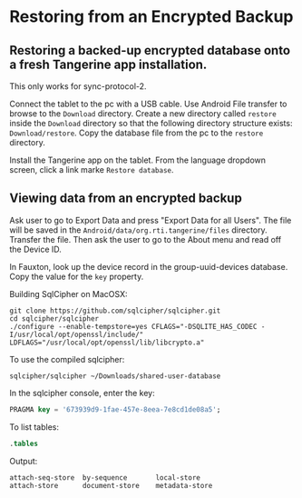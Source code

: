 # Restoring from an Encrypted Backup

## Restoring a backed-up encrypted database onto a fresh Tangerine app installation.

This only works for sync-protocol-2. 

Connect the tablet to the pc with a USB cable. Use Android File transfer to browse to the `Download` directory. Create a new directory called `restore` inside the `Download` directory so that the following directory structure exists: `Download/restore`. Copy the database file from the pc to the `restore` directory. 

Install the Tangerine app on the tablet.  From the language dropdown screen, click a link marke `Restore database`.

## Viewing data from an encrypted backup

Ask user to go to Export Data and press "Export Data for all Users". The file will be saved in the `Android/data/org.rti.tangerine/files` directory. Transfer the file. Then ask the user to go to the About menu and read off the Device ID. 

In Fauxton, look up the device record in the group-uuid-devices database. Copy the value for the `key` property.

Building SqlCipher on MacOSX:

```shell script
git clone https://github.com/sqlcipher/sqlcipher.git
cd sqlcipher/sqlcipher
./configure --enable-tempstore=yes CFLAGS="-DSQLITE_HAS_CODEC -I/usr/local/opt/openssl/include/" LDFLAGS="/usr/local/opt/openssl/lib/libcrypto.a"
```

To use the compiled sqlcipher:

```shell script
sqlcipher/sqlcipher ~/Downloads/shared-user-database
```
In the sqlcipher console, enter the key:

```sql
PRAGMA key = '673939d9-1fae-457e-8eea-7e8cd1de08a5';
```

To list tables:

```sql
.tables
```
Output: 
```shell script
attach-seq-store  by-sequence       local-store
attach-store      document-store    metadata-store
```

